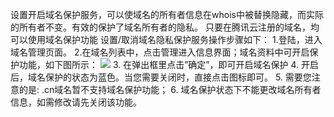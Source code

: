 设置开启域名保护服务，可以使域名的所有者信息在whois中被替换隐藏，而实际的所有者不变。有效的保护了域名所有者的隐私。
只要在腾讯云注册的域名，均可以使用域名保护功能
设置/取消域名隐私保护服务操作步骤如下：
1.登陆，进入域名管理页面。
2.在域名列表中，点击管理进入信息界面；域名资料中可开启保护功能，如下图所示：
![](https://mccdn.qcloud.com/static/img/941afd9b19c3f6a4029531ca651228fb/1.png)
3. 在弹出框里点击”确定”，即可开启域名保护
4. 开启后，域名保护的状态为蓝色。当您需要关闭时，直接点击图标即可。
5. 需要您注意的是: .cn域名暂不支持域名保护功能；
6. 域名保护状态下不能更改域名所有者信息，如需修改请先关闭该功能。
